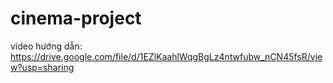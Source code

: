 # cinema-project

video hướng dẫn: 
https://drive.google.com/file/d/1EZlKaahlWqgBgLz4ntwfubw_nCN45fsR/view?usp=sharing
